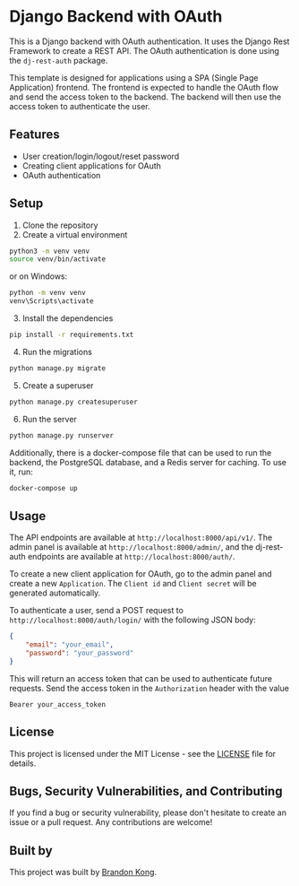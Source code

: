 # Django Backend with OAuth

This is a Django backend with OAuth authentication. It uses the Django Rest Framework to create a REST API. The OAuth authentication is done using the `dj-rest-auth` package.

This template is designed for applications using a SPA (Single Page Application) frontend. The frontend is expected to handle the OAuth flow and send the access token to the backend. The backend will then use the access token to authenticate the user.

## Features

-   User creation/login/logout/reset password
-   Creating client applications for OAuth
-   OAuth authentication

## Setup

1. Clone the repository
2. Create a virtual environment

```bash
python3 -m venv venv
source venv/bin/activate
```

or on Windows:

```bash
python -m venv venv
venv\Scripts\activate
```

3. Install the dependencies

```bash
pip install -r requirements.txt
```

4. Run the migrations

```bash
python manage.py migrate
```

5. Create a superuser

```bash
python manage.py createsuperuser
```

6. Run the server

```bash
python manage.py runserver
```

Additionally, there is a docker-compose file that can be used to run the backend, the PostgreSQL database, and a Redis server for caching. To use it, run:

```bash
docker-compose up
```

## Usage

The API endpoints are available at `http://localhost:8000/api/v1/`. The admin panel is available at `http://localhost:8000/admin/`, and the dj-rest-auth endpoints are available at `http://localhost:8000/auth/`.

To create a new client application for OAuth, go to the admin panel and create a new `Application`. The `Client id` and `Client secret` will be generated automatically.

To authenticate a user, send a POST request to `http://localhost:8000/auth/login/` with the following JSON body:

```json
{
    "email": "your_email",
    "password": "your_password"
}
```

This will return an access token that can be used to authenticate future requests. Send the access token in the `Authorization` header with the value

```
Bearer your_access_token
```

## License

This project is licensed under the MIT License - see the [LICENSE](LICENSE) file for details.

## Bugs, Security Vulnerabilities, and Contributing

If you find a bug or security vulnerability, please don't hesitate to create an issue or a pull request. Any contributions are welcome!

## Built by

This project was built by [Brandon Kong](https://github.com/brandon-kong).
